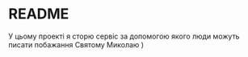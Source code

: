 # README

У цьому проекті я сторю сервіс за допомогою якого люди можуть писати побажання Cвятому Миколаю )

